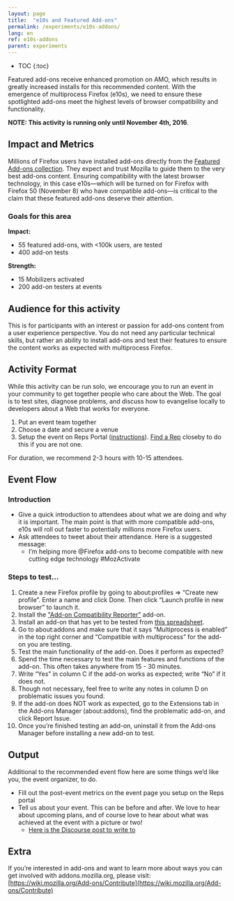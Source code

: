 ```yaml
---
layout: page
title:  "e10s and Featured Add-ons"
permalink: /experiments/e10s-addons/
lang: en
ref: e10s-addons
parent: experiments
---
```


* TOC
{:toc}

Featured add-ons receive enhanced promotion on AMO, which results in greatly increased installs for this recommended content. With the emergence of multiprocess Firefox (e10s), we need to ensure these spotlighted add-ons meet the highest levels of browser compatibility and functionality.

__NOTE: This activity is running only until November 4th, 2016__.

## Impact and Metrics

Millions of Firefox users have installed add-ons directly from the [Featured Add-ons collection](https://addons.mozilla.org/firefox/extensions/?sort=featured). They expect and trust Mozilla to guide them to the very best add-ons content. Ensuring compatibility with the latest browser technology, in this case e10s—which will be turned on for Firefox with Firefox 50 (November 8) who have compatible add-ons—is critical to the claim that these featured add-ons deserve their attention. 

### Goals for this area

__Impact:__

* 55 featured add-ons, with <100k users, are tested
* 400 add-on tests

__Strength:__

* 15 Mobilizers activated
* 200 add-on testers at events

## Audience for this activity

This is for participants with an interest or passion for add-ons content from a user experience perspective. You do not need any particular technical skills, but rather an ability to install add-ons and test their features to ensure the content works as expected with multiprocess Firefox.

## Activity Format

While this activity can be run solo, we encourage you to run an event in your community to get together people who care about the Web. The goal is to test sites, diagnose problems, and discuss how to evangelise locally to developers about a Web that works for everyone.

1. Put an event team together
2. Choose a date and secure a venue
3. Setup the event on Reps Portal ([instructions](https://wiki.mozilla.org/ReMo/SOPs/Event_hosting)). [Find a Rep](https://reps.mozilla.org/people/) closeby to do this if you are not one.

For duration, we recommend 2-3 hours with 10-15 attendees.

## Event Flow

### Introduction

* Give a quick introduction to attendees about what we are doing and why it is important. The main point is that with more compatible add-ons, e10s will roll out faster to potentially millions more Firefox users.
* Ask attendees to tweet about their attendance. Here is a suggested message:
    * I’m helping more @Firefox add-ons to become compatible with new cutting edge technology <link of this page> #MozActivate

### Steps to test...

1. Create a new Firefox profile by going to about:profiles => “Create new profile”. Enter a name and click Done. Then click “Launch profile in new browser” to launch it.
2. Install the ["Add-on Compatibility Reporter"](https://addons.mozilla.org/addon/add-on-compatibility-reporter?src=external-activate1) add-on.
3. Install an add-on that has yet to be tested from [this spreadsheet](https://docs.google.com/spreadsheets/d/1_yalc35gtlbcdJmS0-cKB1CEqE5FU4ti3oA7GFp406g/edit#gid=0).
4. Go to about:addons and make sure that it says “Multiprocess is enabled” in the top right corner and “Compatible with multiprocess” for the add-on you are testing.
5. Test the main functionality of the add-on. Does it perform as expected? 
  1. Spend the time necessary to test the main features and functions of the add-on. This often takes anywhere from 15 - 30 minutes.   
6. Write “Yes” in column C if the add-on works as expected; write “No” if it does not.
  1. Though not necessary, feel free to write any notes in column D on problematic issues you found. 
  2. If the add-on does NOT work as expected, go to the Extensions tab in the Add-ons Manager (about:addons), find the problematic add-on, and click Report Issue. 
7. Once you’re finished testing an add-on, uninstall it from the Add-ons Manager before installing a new add-on to test. 

## Output

Additional to the recommended event flow here are some things we’d like you, the event organizer, to do.

* Fill out the post-event metrics on the event page you setup on the Reps portal
* Tell us about your event. This can be before and after. We love to hear about upcoming plans, and of course love to hear about what was achieved at the event with a picture or two!
    * [Here is the Discourse post to write to](https://discourse.mozilla-community.org/t/activate-mozilla-e10s-compatibility-and-featured-add-ons/11193)

## Extra

If you’re interested in add-ons and want to learn more about ways you can get involved with addons.mozilla.org, please visit: [https://wiki.mozilla.org/Add-ons/Contribute](https://wiki.mozilla.org/Add-ons/Contribute)
